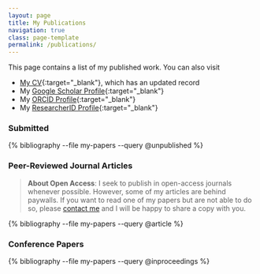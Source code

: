 ```yaml
---
layout: page
title: My Publications
navigation: true
class: page-template
permalink: /publications/
---
```


This page contains a list of my published work.
You can also visit
* [My CV](https://jdossgollin.github.io/cv-pdf/CV_Doss-Gollin_James.pdf){:target="_blank"}, which has an updated record
* My [Google Scholar Profile](https://scholar.google.com/citations?hl=en&user=6ifLBBsAAAAJ){:target="_blank"}
* My [ORCID Profile](https://orcid.org/0000-0002-3428-2224){:target="_blank"}
* My [ResearcherID Profile](https://publons.com/researcher/J-4273-2014/){:target="_blank"}

### Submitted

{% bibliography --file my-papers --query @unpublished %}

### Peer-Reviewed  Journal Articles

> **About Open Access**:
I seek to publish in open-access journals whenever possible.
However, some of my articles are behind paywalls.
If you want to read one of my papers but are not able to do so, please [contact me]({{site.baseurl}}contact/) and I will be happy to share a copy with you.

{% bibliography --file my-papers --query @article %}

### Conference Papers

{% bibliography --file my-papers --query @inproceedings %}
